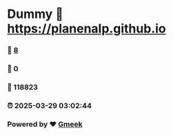 # Dummy :link: https://planenalp.github.io 
### :page_facing_up: [8](https://planenalp.github.io/tag.html) 
### :speech_balloon: 0 
### :hibiscus: 118823 
### :alarm_clock: 2025-03-29 03:02:44 
### Powered by :heart: [Gmeek](https://github.com/Meekdai/Gmeek)
